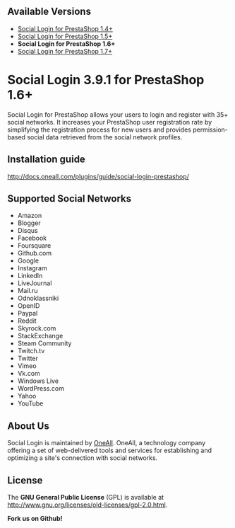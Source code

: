 ## Available Versions
* [Social Login for PrestaShop 1.4+](https://github.com/oneall/social-login-prestashop/tree/prestashop/1.4+)
* [Social Login for PrestaShop 1.5+](https://github.com/oneall/social-login-prestashop/tree/prestashop/1.5+)
* **Social Login for PrestaShop 1.6+**
* [Social Login for PrestaShop 1.7+](https://github.com/oneall/social-login-prestashop/tree/prestashop/1.7+)


# Social Login 3.9.1 for PrestaShop 1.6+
Social Login for PrestaShop allows your users to login and register with 35+ social networks. 
It increases your PrestaShop user registration rate by simplifying the registration process for 
new users and provides permission-based social data retrieved from the social network profiles.


## Installation guide
http://docs.oneall.com/plugins/guide/social-login-prestashop/

## Supported Social Networks
* Amazon
* Blogger
* Disqus
* Facebook
* Foursquare
* Github.com
* Google
* Instagram
* LinkedIn
* LiveJournal
* Mail.ru
* Odnoklassniki
* OpenID
* Paypal
* Reddit
* Skyrock.com
* StackExchange
* Steam Community
* Twitch.tv
* Twitter
* Vimeo
* Vk.com
* Windows Live
* WordPress.com
* Yahoo
* YouTube

## About Us
Social Login is maintained by [OneAll](http://www.oneall.com/). OneAll, a technology company offering a set of 
web-delivered tools and services for establishing and optimizing a site's connection with social networks.

## License
The **GNU General Public License** (GPL) is available at http://www.gnu.org/licenses/old-licenses/gpl-2.0.html.


**Fork us on Github!**
